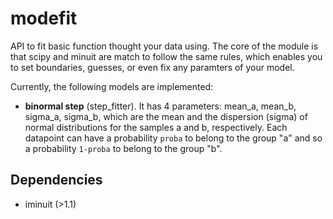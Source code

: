 # modefit

API to fit basic function thought your data using. The core of the module is that scipy and minuit are match to follow the same rules, which enables you to set boundaries, guesses, or even fix any paramters of your model.

Currently, the following models are implemented:
* **binormal step** (step_fitter). It has 4 parameters: mean_a, mean_b, sigma_a, sigma_b, which are the mean and the dispersion (sigma) of normal distributions for the samples a and b, respectively. Each datapoint can have a probability `proba` to belong to the group "a" and so a probability `1-proba` to belong to the group "b". 


## Dependencies

* iminuit (>1.1)

